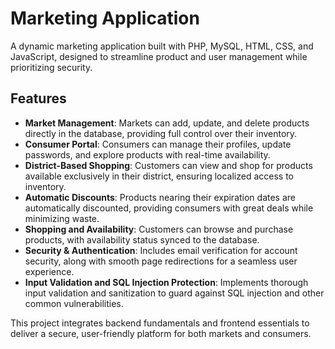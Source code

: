 # Marketing Application

A dynamic marketing application built with PHP, MySQL, HTML, CSS, and JavaScript, designed to streamline product and user management while prioritizing security.

## Features

- **Market Management**: Markets can add, update, and delete products directly in the database, providing full control over their inventory.
- **Consumer Portal**: Consumers can manage their profiles, update passwords, and explore products with real-time availability.
- **District-Based Shopping**: Customers can view and shop for products available exclusively in their district, ensuring localized access to inventory.
- **Automatic Discounts**: Products nearing their expiration dates are automatically discounted, providing consumers with great deals while minimizing waste.
- **Shopping and Availability**: Customers can browse and purchase products, with availability status synced to the database.
- **Security & Authentication**: Includes email verification for account security, along with smooth page redirections for a seamless user experience.
- **Input Validation and SQL Injection Protection**: Implements thorough input validation and sanitization to guard against SQL injection and other common vulnerabilities.

This project integrates backend fundamentals and frontend essentials to deliver a secure, user-friendly platform for both markets and consumers.
